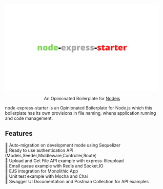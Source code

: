 <p align="center">
    <img src="./node-express-starter.png" alt="node-express-starter is an opinionated boilerplate for nodejs">
</p>

<p align="center">
    An Opinionated Boilerplate for <a href="https://nodejs.org/en/">Nodejs</a>
</p>

node-express-starter is an Opinionated Boilerplate for Node.js which this boilerplate has its own provisions in file naming, whens application running and code management.

## Features

🚀 Auto-migration on development mode using Sequelizer\
🚀 Ready to use authentication API (Models,Seeder,Middleware,Controller,Route)\
🚀 Upload and Get File API example with express-fileupload\
🚀 Email queue example with Redis and Socket.IO\
🚀 EJS integration for Monolithic App\
🚀 Unit test example with Mocha and Chai\
🚀 Swagger UI Documentation and Postman Collection for API examples
